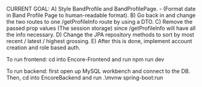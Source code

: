 CURRENT GOAL: A) Style BandProfile and BandProfilePage. 
                - (Format date in Band Profile Page to human-readable format).
              B) Go back in and change the two routes to one /getProfileInfo route by using a DTO.
              C) Remove the passed prop values (The session storage) since /getProfileInfo will have all the info necessary.
              D) Change the JPA repository methods to sort by most recent / latest / highest grossing.
              E) After this is done, implement account creation and role based auth.

To run frontend:
cd into Encore-Frontend and run npm run dev

To run backend:
first open up MySQL workbench and connect to the DB. 
Then, cd into EncoreBackend and run .\mvnw spring-boot:run